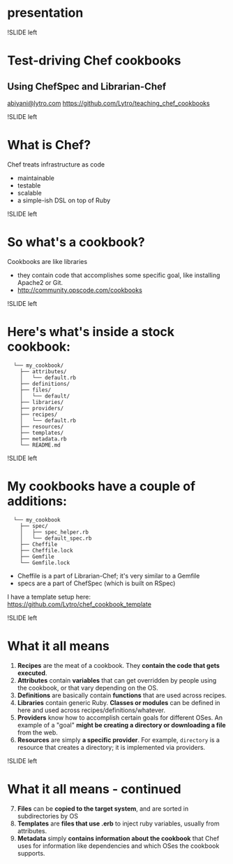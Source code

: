 # presentation

!SLIDE left

# Test-driving Chef cookbooks
## Using ChefSpec and Librarian-Chef

abiyani@lytro.com
https://github.com/Lytro/teaching_chef_cookbooks

!SLIDE left

# What is Chef?

Chef treats infrastructure as code
* maintainable
* testable
* scalable
* a simple-ish DSL on top of Ruby

!SLIDE left

# So what's a cookbook?

Cookbooks are like libraries
* they contain code that accomplishes some specific goal, like installing Apache2 or Git.
* http://community.opscode.com/cookbooks

!SLIDE left

# Here's what's inside a stock cookbook:

```shell
  └── my_cookbook/
    ├── attributes/
    │   └── default.rb
    ├── definitions/
    ├── files/
    │   └── default/
    ├── libraries/
    ├── providers/
    ├── recipes/
    │   └── default.rb
    ├── resources/
    ├── templates/
    ├── metadata.rb
    └── README.md
```

!SLIDE left

# My cookbooks have a couple of additions:

```shell
  └── my_cookbook
    ├── spec/
    │   ├── spec_helper.rb
    │   └── default_spec.rb
    ├── Cheffile
    ├── Cheffile.lock
    ├── Gemfile
    └── Gemfile.lock
```

* Cheffile is a part of Librarian-Chef; it's very similar to a Gemfile
* specs are a part of ChefSpec (which is built on RSpec)

I have a template setup here: https://github.com/Lytro/chef_cookbook_template

!SLIDE left

# What it all means
1. **Recipes** are the meat of a cookbook. They **contain the code that gets executed**.
2. **Attributes** contain **variables** that can get overridden by people using the cookbook, or that vary depending on the OS.
3. **Definitions** are basically contain **functions** that are used across recipes.
4. **Libraries** contain generic Ruby. **Classes or modules** can be defined in here and used across recipes/definitions/whatever.
5. **Providers** know how to accomplish certain goals for different OSes. An example of a "goal" **might be creating a directory or downloading a file** from the web.
6. **Resources** are simply **a specific provider**. For example, `directory` is a resource that creates a directory; it is implemented via providers.

!SLIDE left

# What it all means - continued
7. **Files** can be **copied to the target system**, and are sorted in subdirectories by OS
8. **Templates** are **files that use .erb** to inject ruby variables, usually from attributes.
9. **Metadata** simply **contains information about the cookbook** that Chef uses for information like dependencies and which OSes the cookbook supports.
